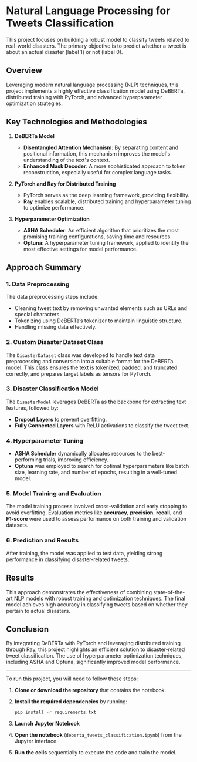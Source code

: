 # Natural Language Processing for Tweets Classification

This project focuses on building a robust model to classify tweets related to real-world disasters. The primary objective is to predict whether a tweet is about an actual disaster (label 1) or not (label 0).

## Overview

Leveraging modern natural language processing (NLP) techniques, this project implements a highly effective classification model using DeBERTa, distributed training with PyTorch, and advanced hyperparameter optimization strategies. 

## Key Technologies and Methodologies

1. **DeBERTa Model**
   - **Disentangled Attention Mechanism**: By separating content and positional information, this mechanism improves the model's understanding of the text's context.
   - **Enhanced Mask Decoder**: A more sophisticated approach to token reconstruction, especially useful for complex language tasks.

2. **PyTorch and Ray for Distributed Training**
   - PyTorch serves as the deep learning framework, providing flexibility.
   - **Ray** enables scalable, distributed training and hyperparameter tuning to optimize performance.

3. **Hyperparameter Optimization**
   - **ASHA Scheduler**: An efficient algorithm that prioritizes the most promising training configurations, saving time and resources.
   - **Optuna**: A hyperparameter tuning framework, applied to identify the most effective settings for model performance.

## Approach Summary

### 1. Data Preprocessing
The data preprocessing steps include:
- Cleaning tweet text by removing unwanted elements such as URLs and special characters.
- Tokenizing using DeBERTa’s tokenizer to maintain linguistic structure.
- Handling missing data effectively.

### 2. Custom Disaster Dataset Class
The `DisasterDataset` class was developed to handle text data preprocessing and conversion into a suitable format for the DeBERTa model. This class ensures the text is tokenized, padded, and truncated correctly, and prepares target labels as tensors for PyTorch.

### 3. Disaster Classification Model
The `DisasterModel` leverages DeBERTa as the backbone for extracting text features, followed by:
- **Dropout Layers** to prevent overfitting.
- **Fully Connected Layers** with ReLU activations to classify the tweet text.

### 4. Hyperparameter Tuning
- **ASHA Scheduler** dynamically allocates resources to the best-performing trials, improving efficiency.
- **Optuna** was employed to search for optimal hyperparameters like batch size, learning rate, and number of epochs, resulting in a well-tuned model.

### 5. Model Training and Evaluation
The model training process involved cross-validation and early stopping to avoid overfitting. Evaluation metrics like **accuracy**, **precision**, **recall**, and **F1-score** were used to assess performance on both training and validation datasets.

### 6. Prediction and Results
After training, the model was applied to test data, yielding strong performance in classifying disaster-related tweets.

## Results

This approach demonstrates the effectiveness of combining state-of-the-art NLP models with robust training and optimization techniques. The final model achieves high accuracy in classifying tweets based on whether they pertain to actual disasters.

## Conclusion

By integrating DeBERTa with PyTorch and leveraging distributed training through Ray, this project highlights an efficient solution to disaster-related tweet classification. The use of hyperparameter optimization techniques, including ASHA and Optuna, significantly improved model performance.

---

To run this project, you will need to follow these steps:

1. **Clone or download the repository** that contains the notebook.

2. **Install the required dependencies** by running:

    ```bash
    pip install -r requirements.txt
    ```

3. **Launch Jupyter Notebook**

4. **Open the notebook** (`deberta_tweets_classification.ipynb`) from the Jupyter interface.

5. **Run the cells** sequentially to execute the code and train the model.

